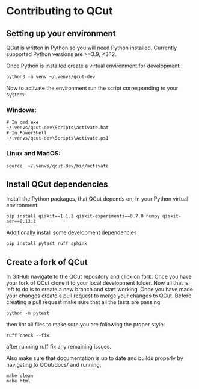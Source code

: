 <h1>Contributing to QCut</h1>

<h2>Setting up your environment</h2>
QCut is written in Python so you will need Python installed. Currently supported Python versions are >=3.9, <3.12.

Once Python is installed create a virtual environment for development:
```shell
python3 -m venv ~/.venvs/qcut-dev
```

Now to activate the environment run the script corresponding to your system:

<h3>Windows:</h3>

```shell
# In cmd.exe
~/.venvs/qcut-dev\Scripts\activate.bat
# In PowerShell
~/.venvs/qcut-dev\Scripts\Activate.ps1
```

<h3>Linux and MacOS:</h3>

```shell
source  ~/.venvs/qcut-dev/bin/activate
```

<h2>Install QCut dependencies</h2>

Install the Python packages, that QCut depends on, in your Python virtual environment.

```shell
pip install qiskit==1.1.2 qiskit-experiments==0.7.0 numpy qiskit-aer==0.13.3
```

Additionally install some development dependencies

```shell
pip install pytest ruff sphinx
```

<h2>Create a fork of QCut</h2>

In GitHub navigate to the QCut repository and click on fork. Once you have your fork of QCut clone it to your local development folder.
Now all that is left to do is to create a new branch and start working. Once you have made your changes create a pull request to merge your changes to QCut.
Before creating a pull request make sure that all the tests are passing:

```shell
python -m pytest
```

then lint all files to make sure you are following the proper style:

```shell
ruff check --fix
```

after running ruff fix any remaining issues.

Also make sure that documentation is up to date and builds properly by navigating to QCut/docs/ and running:

```shell
make clean
make html
```

